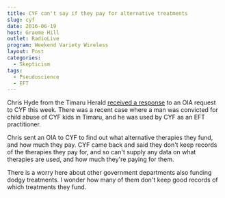 ```yaml
---
title: CYF can't say if they pay for alternative treatments
slug: cyf
date: 2016-06-19
host: Graeme Hill
outlet: RadioLive
program: Weekend Variety Wireless
layout: Post
categories:
  - Skepticism
tags:
  - Pseudoscience
  - EFT
---
```


Chris Hyde from the Timaru Herald [received a response](http://www.stuff.co.nz/national/81096657/Vulnerable-children-undergo-alternative-medicine-treaments-but-CYF-refuses-to-give-details) to an OIA request to CYF this week. There was a recent case where a man was convicted for child abuse of CYF kids in Timaru, and he was used by CYF as an EFT practitioner.

<!-- more -->

Chris sent an OIA to CYF to find out what alternative therapies they fund, and how much they pay. CYF came back and said they don't keep records of the therapies they pay for, and so can't supply any data on what therapies are used, and how much they're paying for them.

There is a worry here about other government departments also funding dodgy treatments. I wonder how many of them don't keep good records of which treatments they fund.

